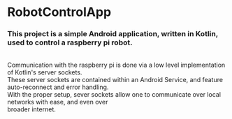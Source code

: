 # RobotControlApp
<h3>This project is a simple Android application, written in Kotlin, used to control a raspberry pi robot.</h3>
</br>
Communication with the raspberry pi is done via a low level implementation of Kotlin's server sockets.</br>
These server sockets are contained within an Android Service, and feature auto-reconnect and error handling. </br>
With the proper setup, sever sockets allow one to communicate over local networks with ease, and even over</br>
broader internet. 